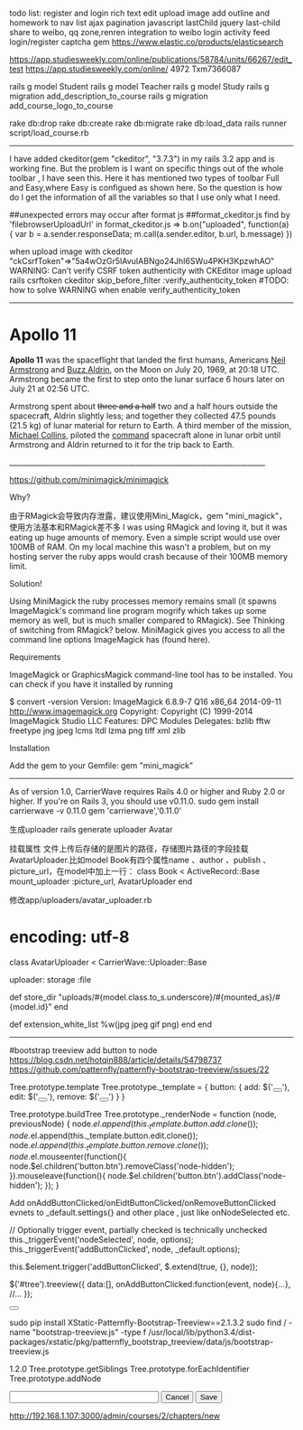 todo list:
register and login
rich text edit
upload image
add outline and homework to nav list
ajax pagination
javascript lastChild jquery last-child
share to weibo, qq zone,renren
integration to weibo login
activity feed
login/register captcha gem
https://www.elastic.co/products/elasticsearch



https://app.studiesweekly.com/online/publications/58784/units/66267/edit_test
https://app.studiesweekly.com/online/
4972
Txm7366087

rails g model Student
rails g model Teacher
rails g model Study
rails g migration add_description_to_course
rails g migration add_course_logo_to_course

rake db:drop
rake db:create
rake db:migrate
rake db:load_data
rails runner script/load_course.rb

_______________________________________________________________________
I have added ckeditor(gem "ckeditor", "3.7.3") in my rails 3.2 app and is working fine.
But the problem is I want on specific things out of the whole toolbar , I have seen this.
Here it has mentioned two types of toolbar Full and Easy,where Easy is configued as shown here.
So the question is how do I get the information of all the variables so that I use only what I need.

##unexpected errors may occur after format js 
##format_ckeditor.js
find by 'filebrowserUploadUrl' in format_ckeditor.js
=>
b.on("uploaded",
	function(a) {
		var b = a.sender.responseData;
		m.call(a.sender.editor, b.url, b.message)
})

when upload image with ckeditor
"ckCsrfToken"=>"5a4wOzGr5IAvuIABNgo24JhI6SWu4PKH3KpzwhAO"
WARNING: Can’t verify CSRF token authenticity with CKEditor image upload
rails csrftoken ckeditor
skip_before_filter  :verify_authenticity_token
#TODO: how to solve WARNING when enable verify_authenticity_token
_______________________________________________________________________

<h1>Apollo 11</h1>
<p><strong>Apollo 11</strong> was the spaceflight that landed the first humans, Americans <a href="http://en.wikipedia.org/wiki/Neil_Armstrong">Neil Armstrong</a> and <a href="http://en.wikipedia.org/wiki/Buzz_Aldrin">Buzz Aldrin</a>, on the Moon on July 20, 1969, at 20:18 UTC. Armstrong became the first to step onto the lunar surface 6 hours later on July 21 at 02:56 UTC.</p>
<p>Armstrong spent about <s>three and a half</s> two and a half hours outside the spacecraft, Aldrin slightly less; and together they collected 47.5 pounds (21.5&nbsp;kg) of lunar material for return to Earth. A third member of the mission, <a href="http://en.wikipedia.org/wiki/Michael_Collins_(astronaut)">Michael Collins</a>, piloted the <a href="http://en.wikipedia.org/wiki/Apollo_Command/Service_Module">command</a> spacecraft alone in lunar orbit until Armstrong and Aldrin returned to it for the trip back to Earth.
</p>
_______________________________________________________________________

https://github.com/minimagick/minimagick

Why?

由于RMagick会导致内存泄露，建议使用Mini_Magick，gem "mini_magick"，使用方法基本和RMagick差不多
I was using RMagick and loving it, but it was eating up huge amounts of memory. Even a simple script would use over 100MB of RAM. On my local machine this wasn't a problem, but on my hosting server the ruby apps would crash because of their 100MB memory limit.

Solution!

Using MiniMagick the ruby processes memory remains small (it spawns ImageMagick's command line program mogrify which takes up some memory as well, but is much smaller compared to RMagick). See Thinking of switching from RMagick? below.
MiniMagick gives you access to all the command line options ImageMagick has (found here).

Requirements

ImageMagick or GraphicsMagick command-line tool has to be installed. You can check if you have it installed by running

$ convert -version
Version: ImageMagick 6.8.9-7 Q16 x86_64 2014-09-11 http://www.imagemagick.org
Copyright: Copyright (C) 1999-2014 ImageMagick Studio LLC
Features: DPC Modules
Delegates: bzlib fftw freetype jng jpeg lcms ltdl lzma png tiff xml zlib

Installation

Add the gem to your Gemfile:
gem "mini_magick"
_______________________________________________________________________
As of version 1.0, CarrierWave requires Rails 4.0 or higher and Ruby 2.0 or higher. If you're on Rails 3, you should use v0.11.0.
sudo gem install carrierwave -v 0.11.0
gem 'carrierwave','0.11.0'

生成uploader
rails generate uploader Avatar

挂载属性
文件上传后存储的是图片的路径，存储图片路径的字段挂载AvatarUploader.比如model Book有四个属性name 、author 、publish 、picture_url，在model中加上一行：
class Book < ActiveRecord::Base
    mount_uploader :picture_url, AvatarUploader
end

修改app/uploaders/avatar_uploader.rb

# encoding: utf-8
class AvatarUploader < CarrierWave::Uploader::Base

uploader:
  storage :file

  def store_dir
    "uploads/#{model.class.to_s.underscore}/#{mounted_as}/#{model.id}"
  end

   def extension_white_list
     %w(jpg jpeg gif png)
   end
end
_______________________________________________________________________
#bootstrap treeview add button to node
https://blog.csdn.net/hotqin888/article/details/54798737
https://github.com/patternfly/patternfly-bootstrap-treeview/issues/22

Tree.prototype.template
Tree.prototype._template = {
	button: {
	add: $('<button class="add-btn btn glyphicon glyphicon-plus-sign node-hidden"></button>'),
	edit: $('<button class="btn glyphicon glyphicon-edit node-hidden"></button>'),
	remove: $('<button class="btn glyphicon glyphicon-remove-sign node-hidden"></button>')
	}
}

Tree.prototype.buildTree
Tree.prototype._renderNode = function (node, previousNode) {
	node.$el.append(this._template.button.add.clone());
	node.$el.append(this._template.button.edit.clone());
	node.$el.append(this._template.button.remove.clone());
	node.$el.mouseenter(function(){
		node.$el.children('button.btn').removeClass('node-hidden');
	}).mouseleave(function(){
		node.$el.children('button.btn').addClass('node-hidden');
	});
}


Add onAddButtonClicked/onEidtButtonClicked/onRemoveButtonClicked evnets 
to _default.settings{} and other place , just like onNodeSelected etc.

// Optionally trigger event, partially checked is technically unchecked
this._triggerEvent('nodeSelected', node, options);
this._triggerEvent('addButtonClicked', node, _default.options);

this.$element.trigger('addButtonClicked', $.extend(true, {}, node));

$('#tree').treeview({
data:[],
onAddButtonClicked:function(event, node){...},
//...
});

<button class="add-btn btn glyphicon glyphicon-plus-sign node-hidden"></button>

sudo pip install XStatic-Patternfly-Bootstrap-Treeview==2.1.3.2
sudo find / -name "bootstrap-treeview.js" -type f
/usr/local/lib/python3.4/dist-packages/xstatic/pkg/patternfly_bootstrap_treeview/data/js/bootstrap-treeview.js

1.2.0
Tree.prototype.getSiblings
Tree.prototype.forEachIdentifier
Tree.prototype.addNode


<form name="create-section" method="post" id="" class="new_chapter" action="/admin/chapters/222/sections" accept-charset="UTF-8">
  <input type="text" size="30" name="section[title]" id="">
  <button class="cancel btn">Cancel</button>	
  <button class="save btn">Save</button>
</form>

http://192.168.1.107:3000/admin/courses/2/chapters/new


